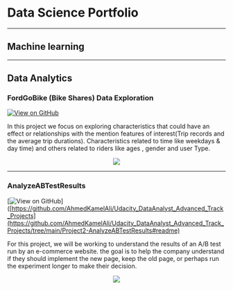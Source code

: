 # Data Science Portfolio
---
## Machine learning

---
## Data Analytics

### FordGoBike (Bike Shares) Data Exploration

[![View on GitHub](https://img.shields.io/badge/GitHub-View_on_GitHub-blue?logo=GitHub)](https://github.com/AhmedKamelAli/Udacity_DataAnalyst_Advanced_Track_Projects/tree/main/Project3-FordGoBike-dataset#readme)

 In this project we focus on exploring characteristics that could have an effect or relationships with the mention features of interest(Trip records and the average trip durations). Characteristics related to time like weekdays & day time) and others related to riders like ages , gender and user Type.
 
<center><img src="images/human_activity.jpg"/></center>

---
### AnalyzeABTestResults

[![View on GitHub](https://img.shields.io/badge/GitHub-View_on_GitHub-blue?logo=GitHub)]([https://github.com/AhmedKamelAli/Udacity_DataAnalyst_Advanced_Track_Projects](https://github.com/AhmedKamelAli/Udacity_DataAnalyst_Advanced_Track_Projects/tree/main/Project2-AnalyzeABTestResults#readme)

For this project, we will be working to understand the results of an A/B test run by an e-commerce website. the goal is to help the company understand if they should implement the new page, keep the old page, or perhaps run the experiment longer to make their decision.

<center><img src="images/human_activity.jpg"/></center>
